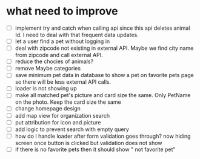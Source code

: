 # what need to improve
- [ ] implement try and catch when calling api since this api deletes animal Id. I need to deal with that frequent data updates.
- [ ] let a user find a pet without logging in
- [ ] deal with zipcode not existing in external API. Maybe we find city name from zipcode and call external API.
- [ ] reduce the chocies of animals?
- [ ] remove Maybe categories
- [ ] save minimum pet data in database to show a pet on favorite pets page so there will be less external API calls.
- [ ] loader is not showing up
- [ ] make all matched pet's picture and card size the same. Only PetName on the photo. Keep the card size the same
- [ ] change homepage design
- [ ] add map view for organization search
- [ ] put attribution for icon and picture
- [ ] add logic to prevent search with empty query
- [ ] how do I handle loader after form validation goes through? now hiding screen once button is clicked but validation does not show
- [ ] if there is no favorite pets then it should show " not favorite pet"

